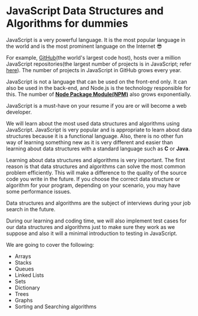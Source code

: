 # JavaScript Data Structures and Algorithms for dummies

JavaScript is a very powerful language. It is the most popular language in the world and is the most prominent language on the Internet :sunglasses:

For example, [GitHub](https://github.com)(the world's largest code host), hosts over a million JavaScript repositories(the largest number of projects is in JavaScript; refer [here]()). The number of projects in JavaScript in GitHub grows every year.

JavaScript is not a language that can be used on the front-end only. It can also be used in the back-end, and Node.js is the technology responsible for this. The number of [**Node Package Module(NPM)**]() also grows exponentially.

JavaScript is a must-have on your resume if you are or will become a web developer.

We will learn about the most used data structures and algorithms using JavaScript. JavaScript is very popular and is appropriate to learn about data structures because it is a functional language. Also, there is no other fun way of learning something new as it is very different and easier than learning about data structures with a standard language such as **C** or **Java**.

Learning about data structures and algorithms is very important. The first reason is that data structures and algorithms can solve the most common problem efficiently. This will make a difference to the quality of the source code you write in the future. If you choose the correct data structure or algorithm for your program, depending on your scenario, you may have some performance issues.

Data structures and algorithms are the subject of interviews during your job search in the future.

During our learning and coding time, we will also implement test cases for our data structures and algorithms just to make sure they work as we suppose and also it will a minimal introduction to testing in JavaScript.

We are going to cover the following:
* Arrays
* Stacks
* Queues
* Linked Lists
* Sets
* Dictionary
* Trees
* Graphs
* Sorting and Searching algorithms
